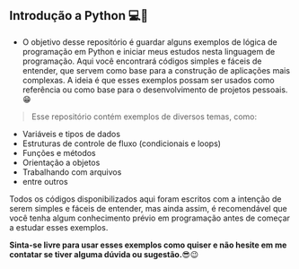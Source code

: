## Introdução a Python 💻🐍
- O objetivo desse repositório é guardar alguns exemplos de lógica de programação em Python e iniciar meus estudos nesta linguagem de programação. Aqui você encontrará códigos simples e fáceis de entender, que servem como base para a construção de aplicações mais complexas. A ideia é que esses exemplos possam ser usados como referência ou como base para o desenvolvimento de projetos pessoais.😁

> Esse repositório contém exemplos de diversos temas, como:

- Variáveis e tipos de dados
- Estruturas de controle de fluxo (condicionais e loops)
- Funções e métodos
- Orientação a objetos
- Trabalhando com arquivos
- entre outros

Todos os códigos disponibilizados aqui foram escritos com a intenção de serem simples e fáceis de entender, mas ainda assim, é recomendável que você tenha algum conhecimento prévio em programação antes de começar a estudar esses exemplos.

**Sinta-se livre para usar esses exemplos como quiser e não hesite em me contatar se tiver alguma dúvida ou sugestão.**😎😉
